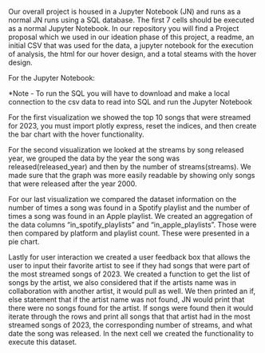 Our overall project is housed in a Jupyter Notebook (JN) and runs as a normal JN runs using a SQL database. The first 7 cells should be executed as a normal Jupyter Notebook. In our repository you will find a Project proposal which we used in our ideation phase of this project, a readme, an initial CSV that was used for the data, a jupyter notebook for the execution of analysis, the html for our hover design, and a total steams with the hover design. 

For the Jupyter Notebook:

*Note - To run the SQL you will have to download and make a local connection to the csv data to read into SQL and run the Jupyter Notebook

For the first visualization we showed the top 10 songs that were streamed for 2023, you must import plotly express, reset the indices, and then create the bar chart with the hover functionality. 

For the second visualization we looked at the streams by song released year, we grouped the data by the year the song was released(released_year) and then by the number of streams(streams). We made sure that the graph was more easily readable by showing only songs that were released after the year 2000. 

For our last visualization we compared the dataset information on the number of times a song was found in a Spotify playlist and the number of times a song was found in an Apple playlist. We created an aggregation of the data columns “in_spotify_playlists” and “in_apple_playlists”. Those were then compared by platform and playlist count. These were presented in a pie chart.

Lastly for user interaction we created a user feedback box that allows the user to input their favorite artist to see if they had songs that were part of the most streamed songs of 2023. We created a function to get the list of songs by the artist, we also considered that if the artists name was in collaboration with another artist, it would pull as well. We then printed an if, else statement that if the artist name was not found, JN would print that there were no songs found for the artist. If songs were found then it would iterate through the rows and print all songs that that artist had in the most streamed songs of 2023, the corresponding number of streams, and what date the song was released. In the next cell we created the functionality to execute this dataset. 


